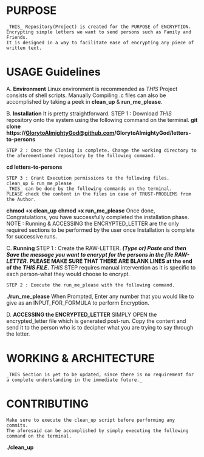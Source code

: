 # PURPOSE
    _THIS_ Repository(Project) is created for the PURPOSE of ENCRYPTION.
    Encrypting simple letters we want to send persons such as Family and Friends.
    It is designed in a way to facilitate ease of encrypting any piece of written text.

# USAGE Guidelines

A. **Environment**
    Linux environment is recommended as _THIS_ Project consists of shell scripts.
    Manually Compiling .c files can also be accomplished by taking a peek in **clean_up** & **run_me_please**.

B. **Installation**
    It is pretty straightforward.
    STEP 1 : Download _THIS_ repository onto the system using the following command on the terminal.
   **git clone https://GlorytoAlmightyGod@github.com/GlorytoAlmightyGod/letters-to-persons**

    STEP 2 : Once the Cloning is complete. Change the working directory to the aforementioned repository by the following command.
   **cd letters-to-persons**

    STEP 3 : Grant Execution permissions to the following files.
    clean_up & run_me_please
    _THIS_ can be done by the following commands on the terminal.
    PLEASE check the content in the files in case of TRUST-PROBLEMS from the Author.
   **chmod +x clean_up**
   **chmod +x run_me_please**
Once done, Congratulations, you have successfully completed the installation phase.
NOTE : Running & ACCESSING the ENCRYPTED_LETTER are the only required sections to be performed by the user once Installation is complete for successive runs.

C. **Running**
    STEP 1 : Create the RAW-LETTER.
   **_(Type or) Paste and then Save the message you want to encrypt for the persons in the file RAW-LETTER._**
   **PLEASE MAKE SURE THAT THERE ARE BLANK LINES at the end of the _THIS FILE_.**
    _THIS_ STEP requires manual intervention as it is specific to each person-what they would choose to encrypt.

    STEP 2 : Execute the run_me_please with the following command.
   **./run_me_please**
    When Prompted, Enter any number that you would like to give as an INPUT_FOR_FORMULA to perform Encryption.

D. **ACCESSING the ENCRYPTED_LETTER**
    SIMPLY OPEN the encrypted_letter file which is generated post-run.
    Copy the content and send it to the person who is to decipher what you are trying to say through the letter.


# WORKING & ARCHITECTURE
    _THIS Section is yet to be updated, since there is no requirement for a complete understanding in the immediate future._

# CONTRIBUTING
    Make sure to execute the clean_up script before performing any commits.
    The aforesaid can be accomplished by simply executing the following command on the terminal.
   **./clean_up**
